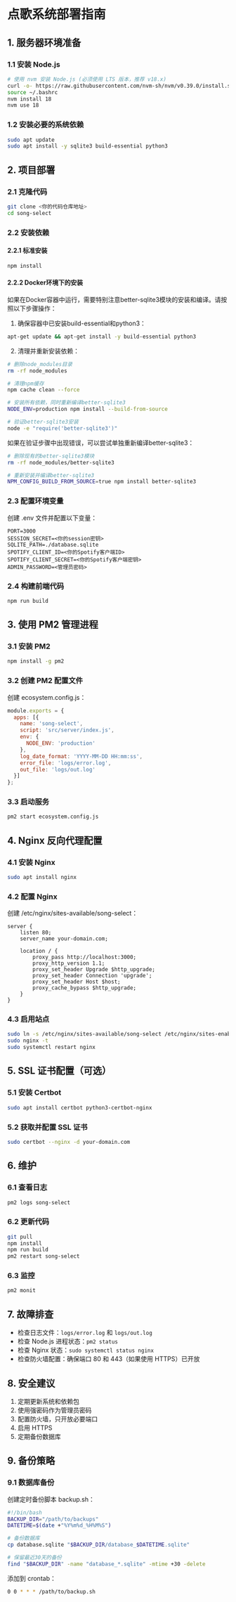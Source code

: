 # 点歌系统部署指南

## 1. 服务器环境准备

### 1.1 安装 Node.js
```bash
# 使用 nvm 安装 Node.js (必须使用 LTS 版本，推荐 v18.x)
curl -o- https://raw.githubusercontent.com/nvm-sh/nvm/v0.39.0/install.sh | bash
source ~/.bashrc
nvm install 18
nvm use 18
```

### 1.2 安装必要的系统依赖
```bash
sudo apt update
sudo apt install -y sqlite3 build-essential python3
```

## 2. 项目部署

### 2.1 克隆代码
```bash
git clone <你的代码仓库地址>
cd song-select
```

### 2.2 安装依赖

#### 2.2.1 标准安装
```bash
npm install
```

#### 2.2.2 Docker环境下的安装
如果在Docker容器中运行，需要特别注意better-sqlite3模块的安装和编译。请按照以下步骤操作：

1. 确保容器中已安装build-essential和python3：
```bash
apt-get update && apt-get install -y build-essential python3
```

2. 清理并重新安装依赖：
```bash
# 删除node_modules目录
rm -rf node_modules

# 清理npm缓存
npm cache clean --force

# 安装所有依赖，同时重新编译better-sqlite3
NODE_ENV=production npm install --build-from-source

# 验证better-sqlite3安装
node -e "require('better-sqlite3')"
```

如果在验证步骤中出现错误，可以尝试单独重新编译better-sqlite3：
```bash
# 删除现有的better-sqlite3模块
rm -rf node_modules/better-sqlite3

# 重新安装并编译better-sqlite3
NPM_CONFIG_BUILD_FROM_SOURCE=true npm install better-sqlite3
```

### 2.3 配置环境变量
创建 .env 文件并配置以下变量：
```env
PORT=3000
SESSION_SECRET=<你的session密钥>
SQLITE_PATH=./database.sqlite
SPOTIFY_CLIENT_ID=<你的Spotify客户端ID>
SPOTIFY_CLIENT_SECRET=<你的Spotify客户端密钥>
ADMIN_PASSWORD=<管理员密码>
```

### 2.4 构建前端代码
```bash
npm run build
```

## 3. 使用 PM2 管理进程

### 3.1 安装 PM2
```bash
npm install -g pm2
```

### 3.2 创建 PM2 配置文件
创建 ecosystem.config.js：
```javascript
module.exports = {
  apps: [{
    name: 'song-select',
    script: 'src/server/index.js',
    env: {
      NODE_ENV: 'production'
    },
    log_date_format: 'YYYY-MM-DD HH:mm:ss',
    error_file: 'logs/error.log',
    out_file: 'logs/out.log'
  }]
};
```

### 3.3 启动服务
```bash
pm2 start ecosystem.config.js
```

## 4. Nginx 反向代理配置

### 4.1 安装 Nginx
```bash
sudo apt install nginx
```

### 4.2 配置 Nginx
创建 /etc/nginx/sites-available/song-select：
```nginx
server {
    listen 80;
    server_name your-domain.com;

    location / {
        proxy_pass http://localhost:3000;
        proxy_http_version 1.1;
        proxy_set_header Upgrade $http_upgrade;
        proxy_set_header Connection 'upgrade';
        proxy_set_header Host $host;
        proxy_cache_bypass $http_upgrade;
    }
}
```

### 4.3 启用站点
```bash
sudo ln -s /etc/nginx/sites-available/song-select /etc/nginx/sites-enabled/
sudo nginx -t
sudo systemctl restart nginx
```

## 5. SSL 证书配置（可选）

### 5.1 安装 Certbot
```bash
sudo apt install certbot python3-certbot-nginx
```

### 5.2 获取并配置 SSL 证书
```bash
sudo certbot --nginx -d your-domain.com
```

## 6. 维护

### 6.1 查看日志
```bash
pm2 logs song-select
```

### 6.2 更新代码
```bash
git pull
npm install
npm run build
pm2 restart song-select
```

### 6.3 监控
```bash
pm2 monit
```

## 7. 故障排查

- 检查日志文件：`logs/error.log` 和 `logs/out.log`
- 检查 Node.js 进程状态：`pm2 status`
- 检查 Nginx 状态：`sudo systemctl status nginx`
- 检查防火墙配置：确保端口 80 和 443（如果使用 HTTPS）已开放

## 8. 安全建议

1. 定期更新系统和依赖包
2. 使用强密码作为管理员密码
3. 配置防火墙，只开放必要端口
4. 启用 HTTPS
5. 定期备份数据库

## 9. 备份策略

### 9.1 数据库备份
创建定时备份脚本 backup.sh：
```bash
#!/bin/bash
BACKUP_DIR="/path/to/backups"
DATETIME=$(date +"%Y%m%d_%H%M%S")

# 备份数据库
cp database.sqlite "$BACKUP_DIR/database_$DATETIME.sqlite"

# 保留最近30天的备份
find "$BACKUP_DIR" -name "database_*.sqlite" -mtime +30 -delete
```

添加到 crontab：
```bash
0 0 * * * /path/to/backup.sh
```

